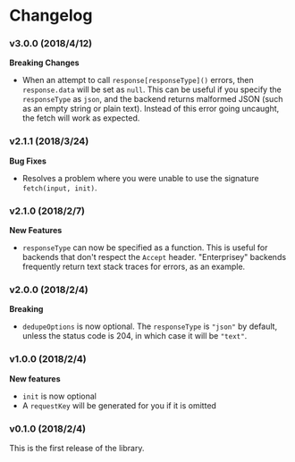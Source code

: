 # Changelog

### v3.0.0 (2018/4/12)

**Breaking Changes**

- When an attempt to call `response[responseType]()` errors, then `response.data`
  will be set as `null`. This can be useful if you specify the `responseType` as
  `json`, and the backend returns malformed JSON (such as an empty string or
  plain text). Instead of this error going uncaught, the fetch will work as expected.

### v2.1.1 (2018/3/24)

**Bug Fixes**

* Resolves a problem where you were unable to use the signature `fetch(input, init)`.

### v2.1.0 (2018/2/7)

**New Features**

* `responseType` can now be specified as a function. This is useful for backends that don't
  respect the `Accept` header. "Enterprisey" backends frequently return text stack traces
  for errors, as an example.

### v2.0.0 (2018/2/4)

**Breaking**

* `dedupeOptions` is now optional. The `responseType` is `"json"` by default, unless the
  status code is 204, in which case it will be `"text"`.

### v1.0.0 (2018/2/4)

**New features**

* `init` is now optional
* A `requestKey` will be generated for you if it is omitted

### v0.1.0 (2018/2/4)

This is the first release of the library.
